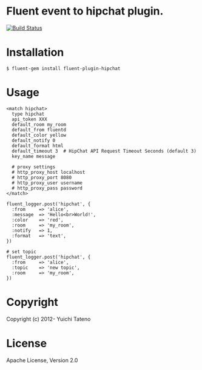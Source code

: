 # Fluent event to hipchat plugin.

[![Build Status](https://travis-ci.org/fluent-plugins-nursery/fluent-plugin-hipchat.svg?branch=master)](https://travis-ci.org/fluent-plugins-nursery/fluent-plugin-hipchat)

# Installation

    $ fluent-gem install fluent-plugin-hipchat

# Usage

    <match hipchat>
      type hipchat
      api_token XXX
      default_room my_room
      default_from fluentd
      default_color yellow
      default_notify 0
      default_format html
      default_timeout 3  # HipChat API Request Timeout Seconds (default 3)
      key_name message
      
      # proxy settings
      # http_proxy_host localhost
      # http_proxy_port 8080
      # http_proxy_user username
      # http_proxy_pass password
    </match>

    fluent_logger.post('hipchat', {
      :from     => 'alice',
      :message  => 'Hello<br>World!',
      :color    => 'red',
      :room     => 'my_room',
      :notify   => 1,
      :format   => 'text',
    })

    # set topic
    fluent_logger.post('hipchat', {
      :from     => 'alice',
      :topic    => 'new topic',
      :room     => 'my_room',
    })


# Copyright

Copyright (c) 2012- Yuichi Tateno

# License

Apache License, Version 2.0

